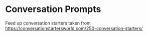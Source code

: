 # Conversation Prompts

Feed up conversation starters taken from https://conversationstartersworld.com/250-conversation-starters/
